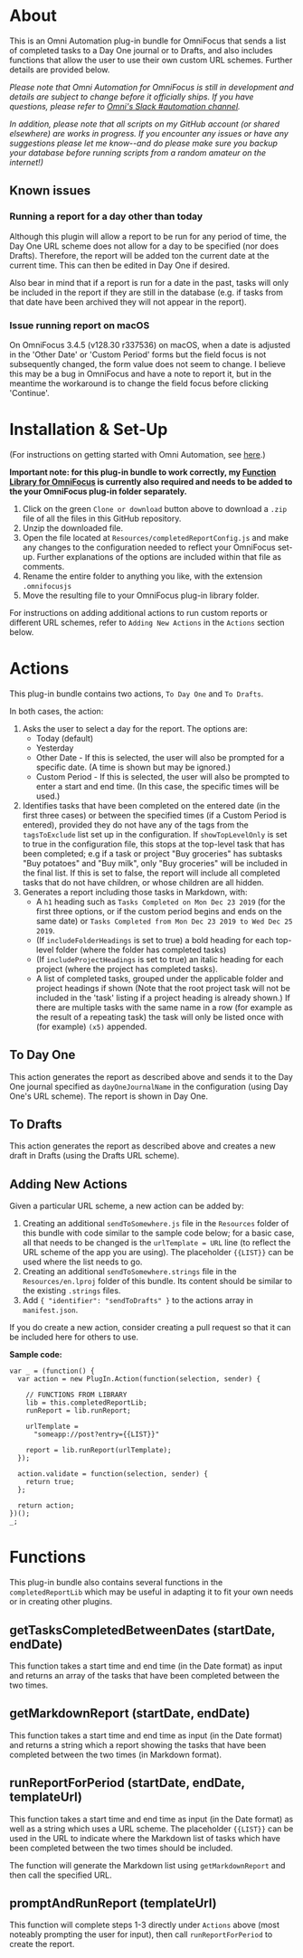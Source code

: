 # About

This is an Omni Automation plug-in bundle for OmniFocus that sends a list of completed tasks to a Day One journal or to Drafts, and also includes functions that allow the user to use their own custom URL schemes. Further details are provided below.

_Please note that Omni Automation for OmniFocus is still in development and details are subject to change before it officially ships. If you have questions, please refer to [Omni's Slack #automation channel](https://www.omnigroup.com/slack/)._

_In addition, please note that all scripts on my GitHub account (or shared elsewhere) are works in progress. If you encounter any issues or have any suggestions please let me know--and do please make sure you backup your database before running scripts from a random amateur on the internet!)_

## Known issues 

### Running a report for a day other than today

Although this plugin will allow a report to be run for any period of time, the Day One URL scheme does not allow for a day to be specified (nor does Drafts). Therefore, the report will be added ton the current date at the current time. This can then be edited in Day One if desired.

Also bear in mind that if a report is run for a date in the past, tasks will only be included in the report if they are still in the database (e.g. if tasks from that date have been archived they will not appear in the report).

### Issue running report on macOS

On OmniFocus 3.4.5 (v128.30 r337536) on macOS, when a date is adjusted in the 'Other Date' or 'Custom Period' forms but the field focus is not subsequently changed, the form value does not seem to change. I believe this may be a bug in OmniFocus and have a note to report it, but in the meantime the workaround is to change the field focus before clicking 'Continue'.

# Installation & Set-Up

(For instructions on getting started with Omni Automation, see [here](https://kaitlinsalzke.com/how-to/how-to-add-a-omnijs-plug-in-to-omnifocus-and-assign-a-keyboard-shortcut/).)

**Important note: for this plug-in bundle to work correctly, my [Function Library for OmniFocus](https://github.com/ksalzke/function-library-for-omnifocus) is currently also required and needs to be added to the your OmniFocus plug-in folder separately.**

1. Click on the green `Clone or download` button above to download a `.zip` file of all the files in this GitHub repository.
2. Unzip the downloaded file.
3. Open the file located at `Resources/completedReportConfig.js` and make any changes to the configuration needed to reflect your OmniFocus set-up. Further explanations of the options are included within that file as comments.
4. Rename the entire folder to anything you like, with the extension `.omnifocusjs`
5. Move the resulting file to your OmniFocus plug-in library folder.

For instructions on adding additional actions to run custom reports or different URL schemes, refer to `Adding New Actions` in the `Actions` section below.

# Actions

This plug-in bundle contains two actions, `To Day One` and `To Drafts`.

In both cases, the action:
1. Asks the user to select a day for the report. The options are:
    * Today (default)
    * Yesterday
    * Other Date - If this is selected, the user will also be prompted for a specific date. (A time is shown but may be ignored.)
    * Custom Period - If this is selected, the user will also be prompted to enter a start and end time. (In this case, the specific times will be used.)
2. Identifies tasks that have been completed on the entered date (in the first three cases) or between the specified times (if a Custom Period is entered), provided they do not have any of the tags from the `tagsToExclude` list set up in the configuration. If `showTopLevelOnly` is set to true in the configuration file, this stops at the top-level task that has been completed; e.g if a task or project "Buy groceries" has subtasks "Buy potatoes" and "Buy milk", only "Buy groceries" will be included in the final list. If this is set to false, the report will include all completed tasks that do not have children, or whose children are all hidden.
3. Generates a report including those tasks in Markdown, with:
    * A `h1` heading such as `Tasks Completed on Mon Dec 23 2019` (for the first three options, or if the custom period begins and ends on the same date) or `Tasks Completed from Mon Dec 23 2019 to Wed Dec 25 2019`.
    * (If `includeFolderHeadings` is set to true) a bold heading for each top-level folder (where the folder has completed tasks)
    * (If `includeProjectHeadings` is set to true) an italic heading for each project (where the project has completed tasks).
    * A list of completed tasks, grouped under the applicable folder and project headings if shown (Note that the root project task will not be included in the 'task' listing if a project heading is already shown.) If there are multiple tasks with the same name in a row (for example as the result of a repeating task) the task will only be listed once with (for example) `(x5)` appended.

## To Day One

This action generates the report as described above and sends it to the Day One journal specified as `dayOneJournalName` in the configuration (using Day One's URL scheme). The report is shown in Day One.

## To Drafts

This action generates the report as described above and creates a new draft in Drafts (using the Drafts URL scheme).

## Adding New Actions

Given a particular URL scheme, a new action can be added by:
1. Creating an additional `sendToSomewhere.js` file in the `Resources` folder of this bundle with code similar to the sample code below; for a basic case, all that needs to be changed is the `urlTemplate = URL` line (to reflect the URL scheme of the app you are using). The placeholder `{{LIST}}` can be used where the list needs to go.
2. Creating an additional `sendToSomewhere.strings` file in the `Resources/en.lproj` folder of this bundle. Its content should be similar to the existing `.strings` files.
3. Add `{ "identifier": "sendToDrafts" }` to the actions array in `manifest.json`.

If you do create a new action, consider creating a pull request so that it can be included here for others to use.

**Sample code:**
```
var _ = (function() {
  var action = new PlugIn.Action(function(selection, sender) {

    // FUNCTIONS FROM LIBRARY
    lib = this.completedReportLib;
    runReport = lib.runReport;

    urlTemplate =
      "someapp://post?entry={{LIST}}"

    report = lib.runReport(urlTemplate);
  });

  action.validate = function(selection, sender) {
    return true;
  };

  return action;
})();
_;
```

# Functions

This plug-in bundle also contains several functions in the `completedReportLib` which may be useful in adapting it to fit your own needs or in creating other plugins.

## getTasksCompletedBetweenDates (startDate, endDate)

This function takes a start time and end time (in the Date format) as input and returns an array of the tasks that have been completed between the two times.

## getMarkdownReport (startDate, endDate)

This function takes a start time and end time as input (in the Date format) and returns a string which a report showing the tasks that have been completed between the two times (in Markdown format).

## runReportForPeriod (startDate, endDate, templateUrl)

This function takes a start time and end time as input (in the Date format) as well as a string which uses a URL scheme. The placeholder `{{LIST}}` can be used in the URL to indicate where the Markdown list of tasks which have been completed between the two times should be included.

The function will generate the Markdown list using `getMarkdownReport` and then call the specified URL.

## promptAndRunReport (templateUrl)

This function will complete steps 1-3 directly under `Actions` above (most noteably prompting the user for input), then call `runReportForPeriod` to create the report.